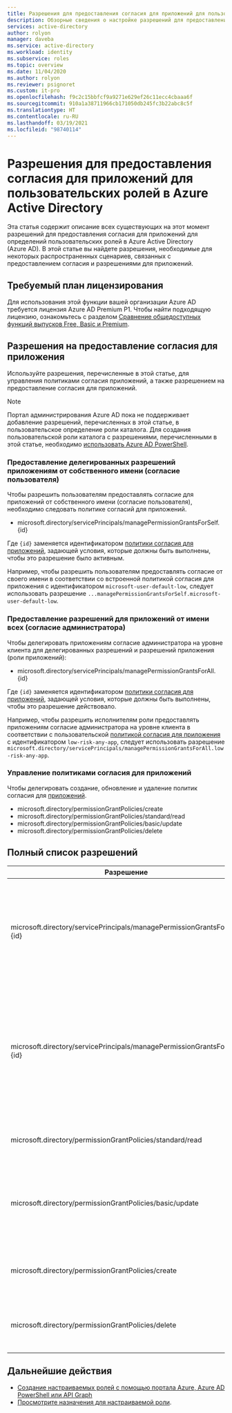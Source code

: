 ```yaml
---
title: Разрешения для предоставления согласия для приложений для пользовательских ролей в Azure Active Directory | Документация Майкрософт
description: Обзорные сведения о настройке разрешений для предоставления согласия для приложений для пользовательских ролей Azure AD с помощью портала Azure, PowerShell или API Graph.
services: active-directory
author: rolyon
manager: daveba
ms.service: active-directory
ms.workload: identity
ms.subservice: roles
ms.topic: overview
ms.date: 11/04/2020
ms.author: rolyon
ms.reviewer: psignoret
ms.custom: it-pro
ms.openlocfilehash: f9c2c15bbfcf9a9271e629ef26c11ecc4cbaaa6f
ms.sourcegitcommit: 910a1a38711966cb171050db245fc3b22abc8c5f
ms.translationtype: HT
ms.contentlocale: ru-RU
ms.lasthandoff: 03/19/2021
ms.locfileid: "98740114"
---
```

# <a name="app-consent-permissions-for-custom-roles-in-azure-active-directory"></a>Разрешения для предоставления согласия для приложений для пользовательских ролей в Azure Active Directory

Эта статья содержит описание всех существующих на этот момент разрешений для предоставления согласия для приложений для определений пользовательских ролей в Azure Active Directory (Azure AD). В этой статье вы найдете разрешения, необходимые для некоторых распространенных сценариев, связанных с предоставлением согласия и разрешениями для приложений.

## <a name="required-license-plan"></a>Требуемый план лицензирования

Для использования этой функции вашей организации Azure AD требуется лицензия Azure AD Premium P1. Чтобы найти подходящую лицензию, ознакомьтесь с разделом [Сравнение общедоступных функций выпусков Free, Basic и Premium](https://azure.microsoft.com/pricing/details/active-directory/).

## <a name="app-consent-permissions"></a>Разрешения на предоставление согласия для приложения

Используйте разрешения, перечисленные в этой статье, для управления политиками согласия приложений, а также разрешением на предоставление согласия для приложений.

> [!NOTE]
> Портал администрирования Azure AD пока не поддерживает добавление разрешений, перечисленных в этой статье, в пользовательское определение роли каталога. Для создания пользовательской роли каталога с разрешениями, перечисленными в этой статье, необходимо [использовать Azure AD PowerShell](custom-create.md#create-a-role-using-powershell).

### <a name="granting-delegated-permissions-to-apps-on-behalf-of-self-user-consent"></a>Предоставление делегированных разрешений приложениям от собственного имени (согласие пользователя)

Чтобы разрешить пользователям предоставлять согласие для приложений от собственного имени (согласие пользователя), необходимо следовать политике согласий для приложений.

- microsoft.directory/servicePrincipals/managePermissionGrantsForSelf.{id}

Где `{id}` заменяется идентификатором [политики согласия для приложений](../manage-apps/manage-app-consent-policies.md), задающей условия, которые должны быть выполнены, чтобы это разрешение было активным.

Например, чтобы разрешить пользователям предоставлять согласие от своего имени в соответствии со встроенной политикой согласия для приложения с идентификатором `microsoft-user-default-low`, следует использовать разрешение `...managePermissionGrantsForSelf.microsoft-user-default-low`.

### <a name="granting-permissions-to-apps-on-behalf-of-all-admin-consent"></a>Предоставление разрешений для приложений от имени всех (согласие администратора)

Чтобы делегировать приложениям согласие администратора на уровне клиента для делегированных разрешений и разрешений приложения (роли приложений):

- microsoft.directory/servicePrincipals/managePermissionGrantsForAll.{id}

Где `{id}` заменяется идентификатором [политики согласия для приложений](../manage-apps/manage-app-consent-policies.md), задающей условия, которые должны быть выполнены, чтобы это разрешение действовало.

Например, чтобы разрешить исполнителям роли предоставлять приложениям согласие администратора на уровне клиента в соответствии с пользовательской [политикой согласия для приложения](../manage-apps/manage-app-consent-policies.md) с идентификатором `low-risk-any-app`, следует использовать разрешение `microsoft.directory/servicePrincipals/managePermissionGrantsForAll.low-risk-any-app`.

### <a name="managing-app-consent-policies"></a>Управление политиками согласия для приложений

Чтобы делегировать создание, обновление и удаление политик согласия для [приложений](../manage-apps/manage-app-consent-policies.md).

- microsoft.directory/permissionGrantPolicies/create
- microsoft.directory/permissionGrantPolicies/standard/read
- microsoft.directory/permissionGrantPolicies/basic/update
- microsoft.directory/permissionGrantPolicies/delete

## <a name="full-list-of-permissions"></a>Полный список разрешений

Разрешение | Описание
---------- | -----------
microsoft.directory/servicePrincipals/managePermissionGrantsForSelf.{id} | Предоставляет возможность давать согласие для приложения от своего имени (согласия пользователя) в соответствии с политикой согласий для приложения `{id}`.
microsoft.directory/servicePrincipals/managePermissionGrantsForAll.{id} | Предоставляет разрешение на предоставление согласия для приложений от имени всех (согласия администратора на уровне клиента) в соответствии с политикой согласий для приложений `{id}`.
microsoft.directory/permissionGrantPolicies/standard/read | Предоставляет возможность читать политики согласия для приложений.
microsoft.directory/permissionGrantPolicies/basic/update | Предоставляет возможность обновлять основные свойства существующих политик согласия для приложений.
microsoft.directory/permissionGrantPolicies/create | Предоставляет возможность создавать политики согласия для приложений.
microsoft.directory/permissionGrantPolicies/delete | Предоставляет возможность удалять политики согласия для приложений.

## <a name="next-steps"></a>Дальнейшие действия

- [Создание настраиваемых ролей с помощью портала Azure, Azure AD PowerShell или API Graph](custom-create.md)
- [Просмотрите назначения для настраиваемой роли](../roles/view-assignments.md).
